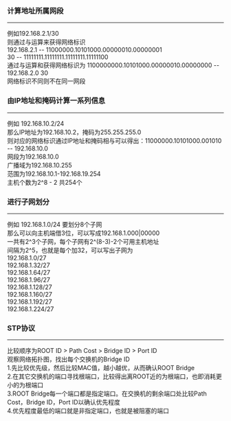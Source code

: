 ### 计算地址所属网段

***
例如192.168.2.1/30   
则通过与运算来获得网络标识  
192.168.2.1 -- 11000000.10101000.00000010.00000001  
30 -- 11111111.11111111.11111111.11111100  
通过与运算和获得网络标识为 1100000000.10101000.00000010.00000000 -- 192.168.2.0 30  
网络标识不同则不在同一网段  
  
  
### 由IP地址和掩码计算一系列信息

***
例如 192.168.10.2/24  
那么IP地址为192.168.10.2，掩码为255.255.255.0  
则对应的网络标识通过IP地址和掩码相与可以得出：11000000.10101000.001010 -- 192.168.10.0  
网段为192.168.10.0  
广播域为192.168.10.255  
范围为192.168.10.1-192.168.19.254  
主机个数为2^8 - 2 共254个  

### 进行子网划分

***
例如 192.168.1.0/24 要划分8个子网  
那么可以向主机端借3位，可以写成192.168.1.000|00000    
一共有2^3个子网，每个子网有2^(8-3)-2个可用主机地址    
间隔为2^5，也就是每个加32，可以写出子网为    
192.168.1.0/27  
192.168.1.32/27  
192.168.1.64/27  
192.168.1.96/27  
192.168.1.128/27  
192.168.1.160/27  
192.168.1.192/27  
192.168.1.224/27  

### STP协议

***
比较顺序为ROOT ID > Path Cost > Bridge ID > Port ID  
观察网络拓扑图，找出每个交换机的Bridge ID  
1.先比较优先级，然后比较MAC值，越小越优，从而确认ROOT Bridge  
2.在其它交换机的端口寻找根端口，比较得出离ROOT近的为根端口，也即消耗更小的为根端口  
3.ROOT Bridge每一个端口都是指定端口。在交换机的剩余端口处比较Path Cost，Bridge ID，Port ID以确认优先程度  
4.优先程度最低的端口就是非指定端口，也就是被阻塞的端口  









